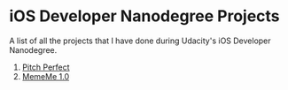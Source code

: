 # iOS Developer Nanodegree Projects
A list of all the projects that I have done during Udacity's iOS Developer Nanodegree.

1. [Pitch Perfect](Pitch-Perfect)
2. [MemeMe 1.0](MemeMe1.0)
